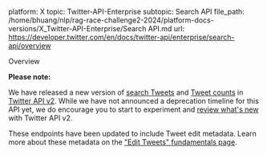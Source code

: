 platform: X
topic: Twitter-API-Enterprise
subtopic: Search API
file_path: /home/bhuang/nlp/rag-race-challenge2-2024/platform-docs-versions/X_Twitter-API-Enterprise/Search API.md
url: https://developer.twitter.com/en/docs/twitter-api/enterprise/search-api/overview

Overview

**Please note:**

We have released a new version of [search Tweets](https://developer.twitter.com/en/docs/twitter-api/tweets/search) and [Tweet counts](https://developer.twitter.com/en/docs/twitter-api/tweets/counts) in [Twitter API v2](https://developer.twitter.com/en/docs/twitter-api/getting-started/about-twitter-api). While we have not announced a deprecation timeline for this API yet, we do encourage you to start to experiment and [review what's new](https://developer.twitter.com/en/docs/twitter-api/migrate) with Twitter API v2. 

These endpoints have been updated to include Tweet edit metadata. Learn more about these metadata on the ["Edit Tweets" fundamentals page](https://developer.twitter.com/en/docs/twitter-api/enterprise/edit-tweets).
